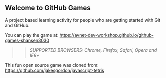 ## Welcome to GitHub Games

A project based learning activity for people who are getting started with Git and GitHub.

You can play the game at:  https://avnet-dev-workshop.github.io/github-games-shansen3030 

>> _*SUPPORTED BROWSERS*: Chrome, Firefox, Safari, Opera and IE9+_

This fun open source game was cloned from: https://github.com/jakesgordon/javascript-tetris
